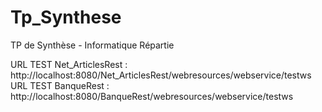 # Tp_Synthese
TP de Synthèse - Informatique Répartie

URL TEST Net_ArticlesRest : http://localhost:8080/Net_ArticlesRest/webresources/webservice/testws
URL TEST BanqueRest : http://localhost:8080/BanqueRest/webresources/webservice/testws

